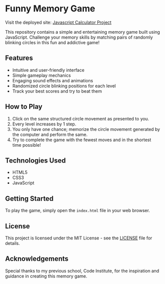 # Funny Memory Game
Visit the deployed site: [Javascript Calculator Project](https://kimbergstroem.github.io/memory_Game/)

This repository contains a simple and entertaining memory game built using JavaScript. Challenge your memory skills by matching pairs of randomly blinking circles in this fun and addictive game!

## Features

- Intuitive and user-friendly interface
- Simple gameplay mechanics
- Engaging sound effects and animations
- Randomized circle blinking positions for each level
- Track your best scores and try to beat them

## How to Play

1. Click on the same structured circle movement as presented to you.
2. Every level increases by 1 step.
3. You only have one chance; memorize the circle movement generated by the computer and perform the same.
4. Try to complete the game with the fewest moves and in the shortest time possible!

## Technologies Used

- HTML5
- CSS3
- JavaScript

## Getting Started

To play the game, simply open the `index.html` file in your web browser.

## License

This project is licensed under the MIT License - see the [LICENSE](LICENSE) file for details.

## Acknowledgements

Special thanks to my previous school, Code Institute, for the inspiration and guidance in creating this memory game.

